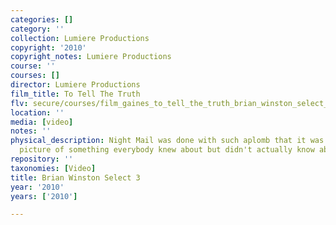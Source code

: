 ```yaml
---
categories: []
category: ''
collection: Lumiere Productions
copyright: '2010'
copyright_notes: Lumiere Productions
course: ''
courses: []
director: Lumiere Productions
film_title: To Tell The Truth
flv: secure/courses/film_gaines_to_tell_the_truth_brian_winston_select_3.flv
location: ''
media: [video]
notes: ''
physical_description: Night Mail was done with such aplomb that it was a fascinating
  picture of something everybody knew about but didn't actually know about.
repository: ''
taxonomies: [Video]
title: Brian Winston Select 3
year: '2010'
years: ['2010']

---
```

